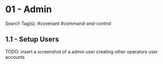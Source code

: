 # 01 - Admin

Search Tag(s): #covenant #command-and-control

## 1.1 - Setup Users

TODO: insert a screenshot of a admin user creating other operators user accounts